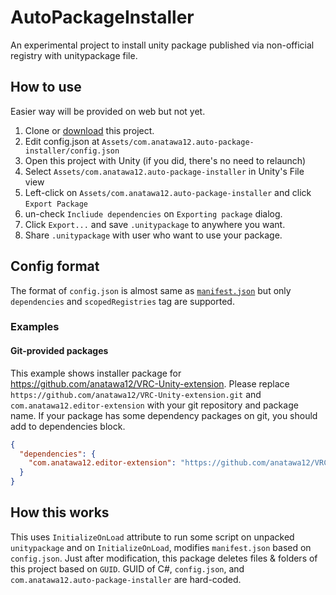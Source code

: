 AutoPackageInstaller
===

An experimental project to install unity package published via non-official registry with unitypackage file.

## How to use

Easier way will be provided on web but not yet.

1. Clone or [download][download-this] this project.
2. Edit config.json at `Assets/com.anatawa12.auto-package-installer/config.json`
3. Open this project with Unity (if you did, there's no need to relaunch)
4. Select `Assets/com.anatawa12.auto-package-installer` in Unity's File view
5. Left-click on `Assets/com.anatawa12.auto-package-installer` and click `Export Package`
6. un-check `Incliude dependencies` on `Exporting package` dialog.
7. Click `Export...` and save `.unitypackage` to anywhere you want.
8. Share `.unitypackage` with user who want to use your package.

[download-this]: https://github.com/anatawa12/AutoPackageInstaller/archive/refs/heads/master.zip

## Config format

The format of `config.json` is almost same as [`manifest.json`][manifest-json-unity] but 
only `dependencies` and `scopedRegistries` tag are supported.

[manifest-json-unity]: https://docs.unity3d.com/current/Manual/upm-manifestPrj.html

### Examples

<!--
TODO: upload my package to openupm and uncomment

#### [OpenUPM][openupm] provided packages

This example shows installer package for [com.anatawa12.editor-extension on openupm][anatawa12-editor-extension-openupm].
Please replace `"com.anatawa12.editor-extension": "0.1.0"` with your package name & version.
If you have some dependencies on your package, please add to "dependencies" block.

[anatawa12-editor-extension-openupm]: https://openupm.com/packages/com.anatawa12.editor-extension 
[openupm]: https://openupm.com/

```json
{
  "scopedRegistries": [
    {
      "name": "OpenUPM",
      "url": "https://package.openupm.com",
      "scopes": [
        "com.anatawa12"
      ]
    }
  ],
  "dependencies": {
    "com.anatawa12.editor-extension": "0.1.0"
  }
}
```
-->

#### Git-provided packages

This example shows installer package for <https://github.com/anatawa12/VRC-Unity-extension>.
Please replace `https://github.com/anatawa12/VRC-Unity-extension.git` and `com.anatawa12.editor-extension`
with your git repository and package name.
If your package has some dependency packages on git, you should add to dependencies block.

```json
{
  "dependencies": {
    "com.anatawa12.editor-extension": "https://github.com/anatawa12/VRC-Unity-extension.git"
  }
}

```

## How this works

This uses `InitializeOnLoad` attribute to run some script on unpacked `unitypackage` and
on `InitializeOnLoad`, modifies `manifest.json` based on `config.json`. 
Just after modification, this package deletes files & folders of this project based on `GUID`.
GUID of C#, `config.json`, and `com.anatawa12.auto-package-installer` are hard-coded.
